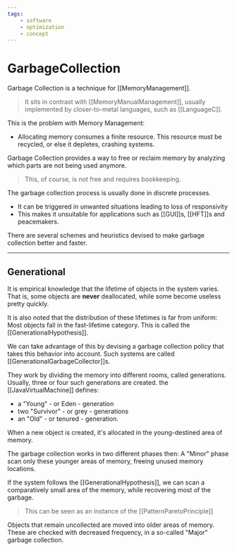 ```yaml
---
tags: 
    - software
    - optimization
    - concept
---
```


# GarbageCollection

Garbage Collection is a technique for [[MemoryManagement]].

> It sits in contrast with [[MemoryManualManagement]], usually implemented by closer-to-metal languages, such as [[LanguageC]].

This is the problem with Memory Management:

- Allocating memory consumes a finite resource. This resource must be recycled, or else it depletes, crashing systems.

Garbage Collection provides a way to free or reclaim memory by analyzing which parts are not being used anymore.

> This, of course, is not free and requires bookkeeping.

The garbage collection process is usually done in discrete processes.

- It can be triggered in unwanted situations leading to loss of responsivity
- This makes it unsuitable for applications such as [[GUI]]s, [[HFT]]s and peacemakers.

There are several schemes and heuristics devised to make garbage collection better and faster.

___

## Generational

It is empirical knowledge that the lifetime of objects in the system varies. That is, some objects are **never** deallocated, while some become useless pretty quickly.

It is also noted that the distribution of these lifetimes is far from uniform: Most objects fall in the fast-lifetime category. This is called the [[GenerationalHypothesis]].

We can take advantage of this by devising a garbage collection policy that takes this behavior into account.  Such systems are called [[GenerationalGarbageCollector]]s.

They work by dividing the memory into different rooms, called generations. Usually, three or four such generations are created. the [[JavaVirtualMachine]] defines:

- a "Young" - or Eden - generation
- two "Survivor" - or grey - generations
- an  "Old" - or tenured - generation.

When a new object is created, it's allocated in the young-destined area of memory.

The garbage collection works in two different phases then:
A "Minor" phase scan only these younger areas of memory, freeing unused memory locations.

If the system follows the [[GenerationalHypothesis]], we can scan a comparatively small area of the memory, while recovering most of the garbage.

> This can be seen as an instance of the [[PatternParetoPrinciple]]

Objects that remain uncollected are moved into older areas of memory. These are checked with decreased frequency, in a so-called "Major" garbage collection.
